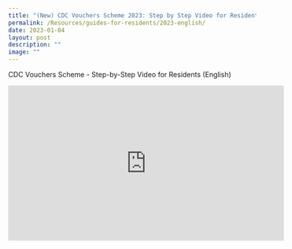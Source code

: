 ```yaml
---
title: "(New) CDC Vouchers Scheme 2023: Step by Step Video for Residents (English)"
permalink: /Resources/guides-for-residents/2023-english/
date: 2023-01-04
layout: post
description: ""
image: ""
---
```

CDC Vouchers Scheme - Step-by-Step Video for Residents (English)


<iframe width="560" height="315" src="https://www.youtube.com/embed/CeHvLfmA_ns" title="YouTube video player" frameborder="0" allow="accelerometer; autoplay; clipboard-write; encrypted-media; gyroscope; picture-in-picture" allowfullscreen></iframe>